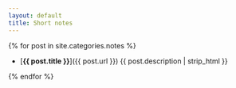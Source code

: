 ```yaml
---
layout: default
title: Short notes
---
```


{% for post in site.categories.notes %}

- [**{{ post.title }}**]({{ post.url }}) {{ post.description | strip_html }}

{% endfor %}
